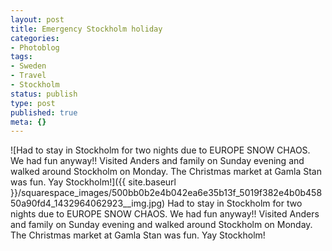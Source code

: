 ```yaml
---
layout: post
title: Emergency Stockholm holiday
categories:
- Photoblog
tags:
- Sweden
- Travel
- Stockholm
status: publish
type: post
published: true
meta: {}
---
```


![Had to stay in Stockholm for two nights due to EUROPE SNOW CHAOS. We had fun anyway!! Visited Anders and family on Sunday evening and walked around Stockholm on Monday. The Christmas market at Gamla Stan was fun. Yay Stockholm!]({{ site.baseurl }}/squarespace_images/500bb0b2e4b042ea6e35b13f_5019f382e4b0b45850a90fd4_1432964062923__img.jpg) Had to stay in Stockholm for two nights due to EUROPE SNOW CHAOS. We had fun anyway!! Visited Anders and family on Sunday evening and walked around Stockholm on Monday. The Christmas market at Gamla Stan was fun. Yay Stockholm!
